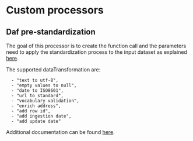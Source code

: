 # Custom processors

## Daf pre-standardization

The goal of this processor is to create the function call and the parameters need to apply
the standardization process to the input dataset as explained [here](https://daf-docs.readthedocs.io/en/latest/datamgmt/dataset_conventions.html#ingestion-pipeline-steps).

The supported dataTransformation are:

      - "text to utf-8",
      - "empty values to null",
      - "date to ISO8601",
      - "url to standard",
      - "vocabulary validation",
      - "enrich address",
      - "add row id",
      - "add ingestion date",
      - "add update date"

Additional documentation can be found [here](./daf-prestandardization.md).